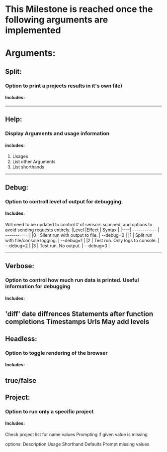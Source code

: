 # This Milestone is reached once the following arguments are implemented

# Arguments:
## Split:
### Option to print a projects results in it's own file)
#### Includes:
---
## Help:
### Display Arguments and usage information
#### includes:
1. Usages
2. List other Arguments
3. List shorthands

---

## Debug:
### Option to controll level of output for debugging.
#### Includes:
Will need to be updated to control # of sensors scanned, and options to avoid sending requests entirely.
|Level |Effect     | Syntax       |
|----| ------------ | ------------|
|0   | Silent run with output to file.      | --debug=0 |
|1   | Split run with file/console logging. | --debug=1 |
|2   | Test run. Only logs to console.      | --debug=2 |
|3   | Test run. No output.                 | --debug=3 |

---

## Verbose:
### Option to control how much run data is printed. Useful information for debugging
#### Includes:
'diff' date diffrences
Statements after function completions
Timestamps
Urls
May add levels
---

## Headless:
### Option to toggle rendering of the browser
#### Includes:
true/false
---

## Project:
### Option to run only a specific project
#### Includes:
Check project list for name values
Prompting if given value is missing

options:
Description
Usage
Shorthand
Defaults
Prompt missing values